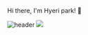 Hi there, I'm Hyeri park! 👋

![header](https://capsule-render.vercel.app/api?type=waving&color=FF6347&height=300&section=header&text=hyeri%20world&fontSize=90)
<img src="https://img.shields.io/badge/Python-3766AB?style=flat-square&logo=Python&logoColor=white"/></a>

